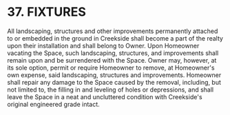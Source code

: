 # 37. FIXTURES
All landscaping, structures and other improvements permanently attached to or
embedded in the ground in Creekside shall become a part of the realty upon their 
installation and shall belong to Owner. Upon Homeowner vacating the Space, such
landscaping, structures, and improvements shall remain upon and be surrendered with
the Space. Owner may, however, at its sole option, permit or require Homeowner to
remove, at Homeowner's own expense, said landscaping, structures and improvements.
Homeowner shall repair any damage to the Space caused by the removal, including, but
not limited to, the filling in and leveling of holes or depressions, and shall leave the
Space in a neat and uncluttered condition with Creekside's original engineered grade
intact.
